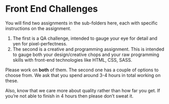 # Front End Challenges

You will find two assignments in the sub-folders here, each with specific instructions on the assignment. 

1. The first is a QA challenge, intended to gauge your eye for detail and yen for pixel-perfectness.
2. The second is a creative and programming assignment. This is intended to gauge both your design/creative chops and your raw programming skills with front-end technologies like HTML, CSS, SASS.

Please work on **both** of them. The second one has a couple of options to choose from. We ask that you spend around 3-4 hours in total working on these. 

Also, know that we care more about quality rather than how far you get. If you’re not able to finish in 4 hours then please don’t sweat it. 

